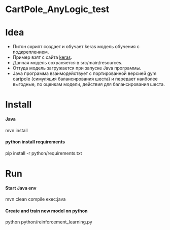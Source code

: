<h1>CartPole_AnyLogic_test</h1>

<h1>Idea</h1>

*  Питон скрипт создает и обучает keras модель обучения с подкреплением.
*  Пример взят с сайта [keras](https://keras.io/examples/rl/actor_critic_cartpole/).
*  Данная модель сохраняется в src/main/resources.
*  Оттуда модель загружается при запуске Java программы.
*  Java программа взаимодействует с портированной версией gym cartpole (симуляция балансирования шеста) и передает
наиболее выгодные, по оценкам модели, действия для балансирования шеста. 
 

<h1>Install</h1>
<h4>Java</h4>
mvn install
<h4>python install requirements</h4>
pip install -r python/requirements.txt

<h1>Run</h1>
<h4>Start Java env</h4>
mvn clean compile exec:java
<h4>Create and train new model on python</h4>
python python/reinforcement_learning.py
